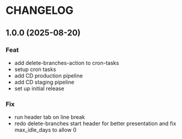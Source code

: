 # CHANGELOG

## 1.0.0 (2025-08-20)

### Feat

- add delete-branches-action to cron-tasks
- setup cron tasks
- add CD production pipeline
- add CD staging pipeline
- set up initial release

### Fix

- run header tab on line break
- redo delete-branches start header for better presentation and fix max_idle_days to allow 0
